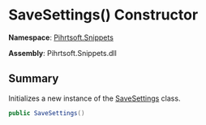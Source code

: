 # SaveSettings\(\) Constructor

**Namespace**: [Pihrtsoft.Snippets](../../README.md)

**Assembly**: Pihrtsoft\.Snippets\.dll

## Summary

Initializes a new instance of the [SaveSettings](../README.md) class\.

```csharp
public SaveSettings()
```

